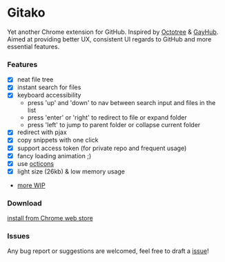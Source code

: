 # Gitako

Yet another Chrome extension for GitHub. Inspired by [Octotree](https://github.com/buunguyen/octotree) & [GayHub](https://github.com/jawil/GayHub). Aimed at providing better UX, consistent UI regards to GitHub and more essential features.

### Features

- [x] neat file tree
- [x] instant search for files
- [x] keyboard accessibility
  - press 'up' and 'down' to nav between search input and files in the list
  - press 'enter' or 'right' to redirect to file or expand folder
  - press 'left' to jump to parent folder or collapse current folder
- [x] redirect with pjax
- [x] copy snippets with one click
- [x] support access token (for private repo and frequent usage)
- [x] fancy loading animation ;)
- [x] use [octicons](https://octicons.github.com)
- [x] light size (26kb) & low memory usage
- [more WIP](https://github.com/EnixCoda/Gitako/projects/1)

### Download

[install from Chrome web store](https://chrome.google.com/webstore/detail/gitako/giljefjcheohhamkjphiebfjnlphnokk)

### Issues

Any bug report or suggestions are welcomed, feel free to draft a [issue](https://github.com/EnixCoda/Gitako/issues/)!
